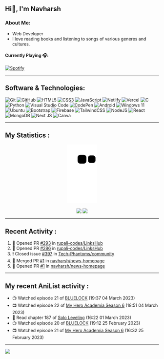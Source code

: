 ## Hi👋, I'm Navharsh


### About Me:

- Web Developer<!--, B.Sc Graduate & CS Student. -->
- I love reading books and listening to songs of various generes and cultures.
#### Currently Playing 🎧:
  [![Spotify](https://nav-spotify.vercel.app/api/spotify?background_color=0d1117&border_color=ffffff)](https://open.spotify.com/user/chwmd7jiqjx7cqlnc1rfzri7s)

---
## Software & Technologies:
![Git](https://img.shields.io/badge/git-%23F05033.svg?style=for-the-badge&logo=git&logoColor=white)
![GitHub](https://img.shields.io/badge/GITHUB-181717?style=for-the-badge&logo=github&logoColor=white)
![HTML5](https://img.shields.io/badge/html5-%23E34F26.svg?style=for-the-badge&logo=html5&logoColor=white)
![CSS3](https://img.shields.io/badge/css3-%231572B6.svg?style=for-the-badge&logo=css3&logoColor=white)
![JavaScript](https://img.shields.io/badge/javascript-%23323330.svg?style=for-the-badge&logo=javascript&logoColor=%23F7DF1E)
![Netlify](https://img.shields.io/badge/netlify-%23000000.svg?style=for-the-badge&logo=netlify&logoColor=#00C7B7)
![Vercel](https://img.shields.io/badge/vercel-%23000000.svg?style=for-the-badge&logo=vercel&logoColor=white)
![C](https://img.shields.io/badge/c-%2300599C.svg?style=for-the-badge&logo=c%2B%2B&logoColor=white)
![Python](https://img.shields.io/badge/python-3670A0?style=for-the-badge&logo=python&logoColor=ffdd54)
![Visual Studio Code](https://img.shields.io/badge/VISUAL--STUDIO--CODE-007ACC?style=for-the-badge&logo=visual-studio-code&logoColor=white)
![CodePen](https://img.shields.io/badge/CodePen-white?style=for-the-badge&logo=codepen&logoColor=black)
![Android](https://img.shields.io/badge/Android-3DDC84?style=for-the-badge&logo=android&logoColor=white)
![Windows 11](https://img.shields.io/badge/Windows-0078D6?style=for-the-badge&logo=windows&logoColor=white)
![Ubuntu](https://img.shields.io/badge/Ubuntu-E95420?style=for-the-badge&logo=ubuntu&logoColor=white)
![Bootstrap](https://img.shields.io/badge/bootstrap-%23563D7C.svg?style=for-the-badge&logo=bootstrap&logoColor=white)
![Firebase](https://img.shields.io/badge/Firebase-039BE5?style=for-the-badge&logo=Firebase&logoColor=white)
![TailwindCSS](https://img.shields.io/badge/tailwindcss-%2338B2AC.svg?style=for-the-badge&logo=tailwind-css&logoColor=white)
![NodeJS](https://img.shields.io/badge/node.js-6DA55F?style=for-the-badge&logo=node.js&logoColor=white)
![React](https://img.shields.io/badge/react-%2320232a.svg?style=for-the-badge&logo=react&logoColor=%2361DAFB)
![MongoDB](https://img.shields.io/badge/MongoDB-%234ea94b.svg?style=for-the-badge&logo=mongodb&logoColor=white)
![Next JS](https://img.shields.io/badge/Next-black?style=for-the-badge&logo=next.js&logoColor=white)
![Canva](https://img.shields.io/badge/Canva-%2300C4CC.svg?style=for-the-badge&logo=Canva&logoColor=white)
  
---

## My Statistics :
<div align="center"> <img src="https://raw.githubusercontent.com/muhiqsimui/muhiqsimui/output/github-contribution-grid-snake.svg" /></div>

  <p align="center">
  <img height="50%" width="auto" src ="https://github-readme-stats-pearl-rho.vercel.app/api?username=navharsh&show_icons=true&count_private=true&theme=darcula&hide_border=true&hide=issues,contribs&bg_color=00000000&&cache_seconds=3600">
  <img height="50%" width="auto" src ="https://github-readme-stats-pearl-rho.vercel.app/api/top-langs/?username=navharsh&layout=compact&hide_border=true&theme=darcula&bg_color=00000000&langs_count=6">
</p>

---

## Recent Activity :

<!--START_SECTION:activity-->
1. 💪 Opened PR [#293](https://github.com/rupali-codes/LinksHub/pull/293) in [rupali-codes/LinksHub](https://github.com/rupali-codes/LinksHub)
2. 💪 Opened PR [#286](https://github.com/rupali-codes/LinksHub/pull/286) in [rupali-codes/LinksHub](https://github.com/rupali-codes/LinksHub)
3. ❗️ Closed issue [#397](https://github.com/Tech-Phantoms/community/issues/397) in [Tech-Phantoms/community](https://github.com/Tech-Phantoms/community)
4. 🎉 Merged PR [#1](https://github.com/navharsh/news-homepage/pull/1) in [navharsh/news-homepage](https://github.com/navharsh/news-homepage)
5. 💪 Opened PR [#1](https://github.com/navharsh/news-homepage/pull/1) in [navharsh/news-homepage](https://github.com/navharsh/news-homepage)
<!--END_SECTION:activity-->

---
## My recent AniList activity :

<!-- ANILIST_ACTIVITY:start -->

-   📺 Watched episode 21 of [BLUELOCK](https://anilist.co/anime/137822) (19:37 04 March 2023)
-   📺 Watched episode 22 of [My Hero Academia Season 6](https://anilist.co/anime/139630) (18:51 04 March 2023)
-   📖 Read chapter 187 of [Solo Leveling](https://anilist.co/manga/105398) (16:22 01 March 2023)
-   📺 Watched episode 20 of [BLUELOCK](https://anilist.co/anime/137822) (19:12 25 February 2023)
-   📺 Watched episode 21 of [My Hero Academia Season 6](https://anilist.co/anime/139630) (16:32 25 February 2023)

<!-- ANILIST_ACTIVITY:end -->
---
[![](https://visitcount.itsvg.in/api?id=navharsh&label=Profile%20Views&color=12&icon=2&pretty=true)](https://visitcount.itsvg.in)
